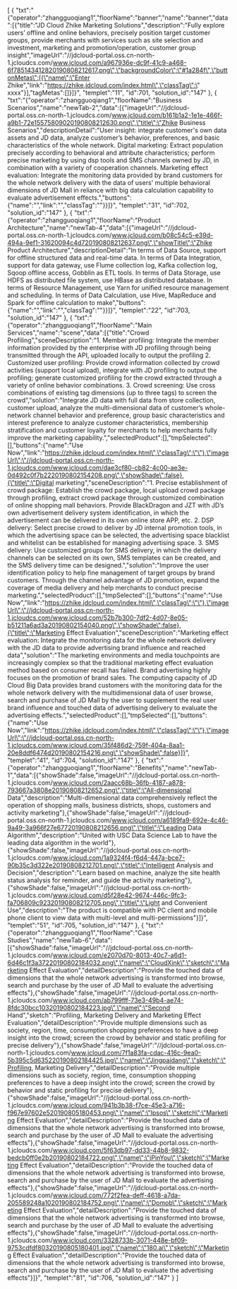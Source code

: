 [
	{
		"txt":"{\"operator\":\"zhangguoqiang1\",\"floorName\":\"banner\",\"name\":\"banner\",\"data\":[{\"title\":\"JD Cloud Zhike Marketing Solutions\",\"description\":\"Fully explore users’ offline and online behaviors, precisely position target customer groups, provide merchants with services such as site selection and investment, marketing and promotion/operation, customer group insight\",\"imageUrl\":\"//jdcloud-portal.oss.cn-north-1.jcloudcs.com/www.jcloud.com/a967936e-dc9f-41c9-a468-6f785143412820190808212617.png\",\"backgroundColor\":\"#1a284f\",\"buttonMetas\":[{\"name\":\"Enter Zhike\",\"link\":\"https://zhike.jdcloud.com/index.html\",\"classTag\":\" xxxx\"}],\"tagMetas\":[]}]}",
		"templet":"11",
		"id":701,
		"solution_id":"147"
	},
	{
		"txt":"{\"operator\":\"zhangguoqiang1\",\"floorName\":\"Business Scenarios\",\"name\":\"newTab-2\",\"data\":[{\"imageUrl\":\"//jdcloud-portal.oss.cn-north-1.jcloudcs.com/www.jcloud.com/b161b1a2-1e1e-466f-a9b1-72e15575809020190808212630.png\",\"title\":\"Zhike Business Scenarios\",\"descriptionDetail\":\"User insight: integrate customer's own data assets and JD data, analyze customer’s behavior, preferences, and basic characteristics of the whole network. Digital marketing: Extract population precisely according to behavioral and attribute characteristics; perform precise marketing by using dsp tools and SMS channels owned by JD, in combination with a variety of cooperation channels. Marketing effect evaluation: Integrate the monitoring data provided by brand customers for the whole network delivery with the data of users' multiple behavioral dimensions of JD Mall in reliance with big data calculation capability to evaluate advertisement effects.\",\"buttons\":{\"name\":\"\",\"link\":\"\",\"classTag\":\"\"}}]}",
		"templet":"31",
		"id":702,
		"solution_id":"147"
	},
	{
		"txt":"{\"operator\":\"zhangguoqiang1\",\"floorName\":\"Product Architecture\",\"name\":\"newTab-4\",\"data\":[{\"imageUrl\":\"//jdcloud-portal.oss.cn-north-1.jcloudcs.com/www.jcloud.com/b08c54c5-e39d-494a-9ef1-31620094c4d720190808212637.png\",\"showTitle\":\"Zhike Product Architecture\",\"descriptionDetail\":\"In terms of Data Source, support for offline structured data and real-time data. In terms of Data Integration, support for data gateway, use Flume collection log, Kafka collection log, Sqoop offline access, Gobblin as ETL tools. In terms of Data Storage, use HDFS as distributed file system, use HBase as distributed database. In terms of Resource Management, use Yarn for unified resource management and scheduling. In terms of Data Calculation, use Hive, MapReduce and Spark for offline calculation to make\",\"buttons\":{\"name\":\"\",\"link\":\"\",\"classTag\":\"\"}}]}",
		"templet":"22",
		"id":703,
		"solution_id":"147"
	},
	{
		"txt":"{\"operator\":\"zhangguoqiang1\",\"floorName\":\"Main Services\",\"name\":\"scene\",\"data\":[{\"title\":\"Crowd Profiling\",\"sceneDescription\":\"1. Member profiling: Integrate the member information provided by the enterprise with JD profiling through being transmitted through the API, uploaded locally to output the profiling 2. Customized user profiling: Provide crowd information collected by crowd activities (support local upload), integrate with JD profiling to output the profiling; generate customized profiling for the crowd extracted through a variety of online behavior combinations. 3. Crowd screening: Use cross combinations of existing tag dimensions (up to three tags) to screen the crowd\",\"solution\":\"Integrate JD data with full data from store collection, customer upload, analyze the multi-dimensional data of customer’s whole-network channel behavior and preference, group basic characteristics and interest preference to analyze customer characteristics, membership stratification and customer loyalty for merchants to help merchants fully improve the marketing capability.\",\"selectedProduct\":[],\"tmpSelected\":[],\"buttons\":{\"name\":\"Use Now\",\"link\":\"https://zhike.jdcloud.com/index.html\",\"classTag\":\"\"},\"imageUrl\":\"//jdcloud-portal.oss.cn-north-1.jcloudcs.com/www.jcloud.com/dae3cf80-cb82-4c00-ae3e-0d492c0f7b2220190802154208.png\",\"showShade\":false},{\"title\":\"Digital marketing\",\"sceneDescription\":\"1. Precise establishment of crowd package: Establish the crowd package, local upload crowd package through profiling, extract crowd package through customized combination of online shopping mall behaviors. Provide BlackDragon and JZT with JD’s own advertisement delivery system identification, in which the advertisement can be delivered in its own online store APP, etc. 2. DSP delivery: Select precise crowd to deliver by JD internal promotion tools, in which the advertising space can be selected, the advertising space blacklist and whitelist can be established for managing advertising space. 3. SMS delivery: Use customized groups for SMS delivery, in which the delivery channels can be selected on its own, SMS templates can be created, and the SMS delivery time can be designed.\",\"solution\":\"Improve the user identification policy to help fine management of target groups by brand customers. Through the channel advantage of JD promotion, expand the coverage of media delivery and help merchants to conduct precise marketing.\",\"selectedProduct\":[],\"tmpSelected\":[],\"buttons\":{\"name\":\"Use Now\",\"link\":\"https://zhike.jdcloud.com/index.html\",\"classTag\":\"\"},\"imageUrl\":\"//jdcloud-portal.oss.cn-north-1.jcloudcs.com/www.jcloud.com/52b7b300-7df2-4d07-8e05-b51211a6ad3a20190802154040.png\",\"showShade\":false},{\"title\":\"Marketing Effect Evaluation\",\"sceneDescription\":\"Marketing effect evaluation: Integrate the monitoring data for the whole network delivery with the JD data to provide advertising brand influence and reached data\",\"solution\":\"The marketing environments and media touchpoints are increasingly complex so that the traditional marketing effect evaluation method based on consumer recall has failed. Brand advertising highly focuses on the promotion of brand sales. The computing capacity of JD Cloud Big Data provides brand customers with the monitoring data for the whole network delivery with the multidimensional data of user browse, search and purchase of JD Mall by the user to supplement the real user brand influence and touched data of advertising delivery to evaluate the advertising effects.\",\"selectedProduct\":[],\"tmpSelected\":[],\"buttons\":{\"name\":\"Use Now\",\"link\":\"https://zhike.jdcloud.com/index.html\",\"classTag\":\"\"},\"imageUrl\":\"//jdcloud-portal.oss.cn-north-1.jcloudcs.com/www.jcloud.com/35f486d2-759f-404a-8aa1-20e8ddf6474d20190802154216.png\",\"showShade\":false}]}",
		"templet":"41",
		"id":704,
		"solution_id":"147"
	},
	{
		"txt":"{\"operator\":\"zhangguoqiang1\",\"floorName\":\"Benefits\",\"name\":\"newTab-1\",\"data\":[{\"showShade\":false,\"imageUrl\":\"//jdcloud-portal.oss.cn-north-1.jcloudcs.com/www.jcloud.com/2aacc68b-36fb-4187-a878-793667a3808e20190808212652.png\",\"title\":\"All-dimensional Data\",\"description\":\"Multi-dimensional data comprehensively reflect the operation of shopping malls, business districts, shops, customers and activity marketing\"},{\"showShade\":false,\"imageUrl\":\"//jdcloud-portal.oss.cn-north-1.jcloudcs.com/www.jcloud.com/a6189fa9-692e-4c46-9a49-3a966f27e67720190808212656.png\",\"title\":\"Leading Data Algorithm\",\"description\":\"United with USC Data Science Lab to have the leading data algorithm in the world\"},{\"showShade\":false,\"imageUrl\":\"//jdcloud-portal.oss.cn-north-1.jcloudcs.com/www.jcloud.com/1a9324f4-f6d4-447a-bce7-90b35c3d322e20190808212701.png\",\"title\":\"Intelligent Analysis and Decision\",\"description\":\"Learn based on machine, analyze the site health status analysis for reminder, and guide the activity marketing\"},{\"showShade\":false,\"imageUrl\":\"//jdcloud-portal.oss.cn-north-1.jcloudcs.com/www.jcloud.com/d5f28e42-9674-446c-9fc3-fa706809c92320190808212705.png\",\"title\":\"Light and Convenient Use\",\"description\":\"The product is compatible with PC client and mobile phone client to view data with multi-level and multi-permissions\"}]}",
		"templet":"51",
		"id":705,
		"solution_id":"147"
	},
	{
		"txt":"{\"operator\":\"zhangguoqiang1\",\"floorName\":\"Case Studies\",\"name\":\"newTab-6\",\"data\":[{\"showShade\":false,\"imageUrl\":\"//jdcloud-portal.oss.cn-north-1.jcloudcs.com/www.jcloud.com/e2070d70-8013-40c7-a6d1-6d46c1f3a37220190802184032.png\",\"name\":\"CloudXink\",\"sketch\":\"Marketing Effect Evaluation\",\"detailDescription\":\"Provide the touched data of dimensions that the whole network advertising is transformed into browse, search and purchase by the user of JD Mall to evaluate the advertising effects\"},{\"showShade\":false,\"imageUrl\":\"//jdcloud-portal.oss.cn-north-1.jcloudcs.com/www.jcloud.com/ab799fff-73e3-49b4-ae74-8fdc30bcc10320190802184223.jpg\",\"name\":\"Second Hand\",\"sketch\":\"Profiling, Marketing Delivery and Marketing Effect Evaluation\",\"detailDescription\":\"Provide multiple dimensions such as society, region, time, consumption shopping preferences to have a deep insight into the crowd; screen the crowd by behavior and static profiling for precise delivery\"},{\"showShade\":false,\"imageUrl\":\"//jdcloud-portal.oss.cn-north-1.jcloudcs.com/www.jcloud.com/7f1a83fa-cdac-416c-9ea0-5b395c5d635220190802184425.jpg\",\"name\":\"Jingpaidang\",\"sketch\":\"Profiling, Marketing Delivery\",\"detailDescription\":\"Provide multiple dimensions such as society, region, time, consumption shopping preferences to have a deep insight into the crowd; screen the crowd by behavior and static profiling for precise delivery\"},{\"showShade\":false,\"imageUrl\":\"//jdcloud-portal.oss.cn-north-1.jcloudcs.com/www.jcloud.com/941b3b38-f7ce-45e3-a716-f967e97602e520190805180453.png\",\"name\":\"Ipsos\",\"sketch\":\"Marketing Effect Evaluation\",\"detailDescription\":\"Provide the touched data of dimensions that the whole network advertising is transformed into browse, search and purchase by the user of JD Mall to evaluate the advertising effects\"},{\"showShade\":false,\"imageUrl\":\"//jdcloud-portal.oss.cn-north-1.jcloudcs.com/www.jcloud.com/5f63db97-dd33-44b8-9832-bedcb0ff0e2b20190802184722.png\",\"name\":\"iPinYou\",\"sketch\":\"Marketing Effect Evaluation\",\"detailDescription\":\"Provide the touched data of dimensions that the whole network advertising is transformed into browse, search and purchase by the user of JD Mall to evaluate the advertising effects\"},{\"showShade\":false,\"imageUrl\":\"//jdcloud-portal.oss.cn-north-1.jcloudcs.com/www.jcloud.com/772f2fea-deff-4618-a7da-205589248a1020190802184752.png\",\"name\":\"Domob\",\"sketch\":\"Marketing Effect Evaluation\",\"detailDescription\":\"Provide the touched data of dimensions that the whole network advertising is transformed into browse, search and purchase by the user of JD Mall to evaluate the advertising effects\"},{\"showShade\":false,\"imageUrl\":\"//jdcloud-portal.oss.cn-north-1.jcloudcs.com/www.jcloud.com/3328733b-3071-448e-bf09-9753cdfdf80320190805180401.jpg\",\"name\":\"180.ai\",\"sketch\":\"Marketing Effect Evaluation\",\"detailDescription\":\"Provide the touched data of dimensions that the whole network advertising is transformed into browse, search and purchase by the user of JD Mall to evaluate the advertising effects\"}]}",
		"templet":"81",
		"id":706,
		"solution_id":"147"
	}
]